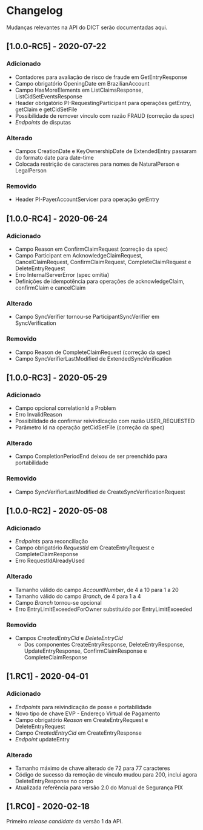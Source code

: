 # Changelog

Mudanças relevantes na API do DICT serão documentadas aqui.

## [1.0.0-RC5] - 2020-07-22
### Adicionado
- Contadores para avaliação de risco de fraude em GetEntryResponse
- Campo obrigatório OpeningDate em BrazilianAccount
- Campo HasMoreElements em ListClaimsResponse, ListCidSetEventsResponse
- Header obrigatório PI-RequestingParticipant para operações getEntry, getClaim e getCidSetFile
- Possibilidade de remover vínculo com razão FRAUD (correção da spec)
- _Endpoints_ de disputas

### Alterado
- Campos CreationDate e KeyOwnershipDate de ExtendedEntry passaram do formato date para date-time
- Colocada restrição de caracteres para nomes de NaturalPerson e LegalPerson

### Removido
- Header PI-PayerAccountServicer para operação getEntry

## [1.0.0-RC4] - 2020-06-24
### Adicionado
- Campo Reason em ConfirmClaimRequest (correção da spec)
- Campo Participant em AcknowledgeClaimRequest, CancelClaimRequest, ConfirmClaimRequest, CompleteClaimRequest e DeleteEntryRequest
- Erro InternalServerError (spec omitia)
- Definições de idempotência para operações de acknowledgeClaim, confirmClaim e cancelClaim

### Alterado
- Campo SyncVerifier tornou-se ParticipantSyncVerifier em SyncVerification

### Removido
- Campo Reason de CompleteClaimRequest (correção da spec)
- Campo SyncVerifierLastModified de ExtendedSyncVerification

## [1.0.0-RC3] - 2020-05-29
### Adicionado
- Campo opcional correlationId a Problem
- Erro InvalidReason
- Possibilidade de confirmar reivindicação com razão USER_REQUESTED
- Parâmetro Id na operação getCidSetFile (correção da spec)

### Alterado
- Campo CompletionPeriodEnd deixou de ser preenchido para portabilidade

### Removido
- Campo SyncVerifierLastModified de CreateSyncVerificationRequest

## [1.0.0-RC2] - 2020-05-08
### Adicionado
- _Endpoints_ para reconciliação
- Campo obrigatório _RequestId_ em CreateEntryRequest e CompleteClaimResponse
- Erro RequestIdAlreadyUsed

### Alterado
- Tamanho válido do campo _AccountNumber_, de 4 a 10 para 1 a 20
- Tamanho válido do campo _Branch_, de 4 para 1 a 4
- Campo _Branch_ tornou-se opcional
- Erro EntryLimitExceededForOwner substituído por EntryLimitExceeded

### Removido
- Campos _CreatedEntryCid_ e _DeleteEntryCid_
  - Dos componentes CreateEntryResponse, DeleteEntryResponse, UpdateEntryResponse, ConfirmClaimResponse e CompleteClaimResponse

## [1.RC1] - 2020-04-01
### Adicionado
- _Endpoints_ para reivindicação de posse e portabilidade
- Novo tipo de chave EVP - Endereço Virtual de Pagamento
- Campo obrigatório _Reason_ em CreateEntryRequest e DeleteEntryRequest
- Campo _CreatedEntryCid_ em CreateEntryResponse
- _Endpoint_ updateEntry

### Alterado
- Tamanho máximo de chave alterado de 72 para 77 caracteres
- Código de sucesso da remoção de vínculo mudou para 200, inclui agora DeleteEntryResponse no corpo
- Atualizada referência para versão 2.0 do Manual de Segurança PIX

## [1.RC0] - 2020-02-18

Primeiro _release candidate_ da versão 1 da API.

